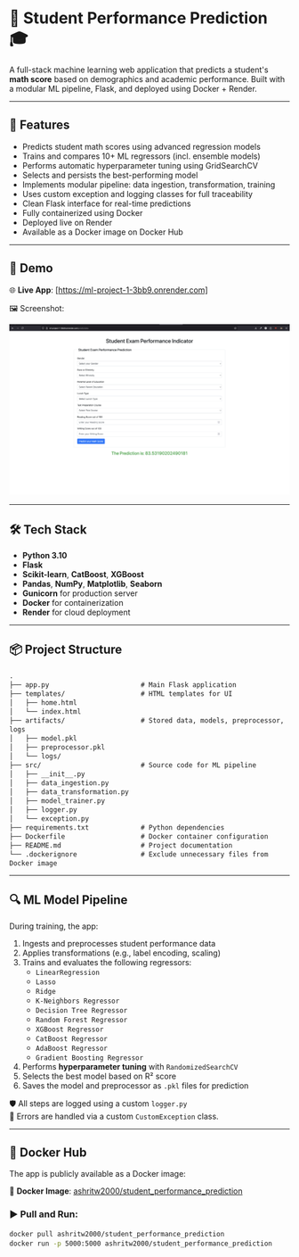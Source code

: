 # 🧠 Student Performance Prediction 🎓

A full-stack machine learning web application that predicts a student's **math score** based on demographics and academic performance. Built with a modular ML pipeline, Flask, and deployed using Docker + Render.

---

## 🚀 Features

- Predicts student math scores using advanced regression models
- Trains and compares 10+ ML regressors (incl. ensemble models)
- Performs automatic hyperparameter tuning using GridSearchCV
- Selects and persists the best-performing model
- Implements modular pipeline: data ingestion, transformation, training
- Uses custom exception and logging classes for full traceability
- Clean Flask interface for real-time predictions
- Fully containerized using Docker
- Deployed live on Render
- Available as a Docker image on Docker Hub

---

## 🧪 Demo

🌐 **Live App**: [https://ml-project-1-3bb9.onrender.com]

🖼️ Screenshot:

![App Screenshot](images/App.png)

---

## 🛠️ Tech Stack

- **Python 3.10**
- **Flask**
- **Scikit-learn**, **CatBoost**, **XGBoost**
- **Pandas**, **NumPy**, **Matplotlib**, **Seaborn**
- **Gunicorn** for production server
- **Docker** for containerization
- **Render** for cloud deployment

---

## 📦 Project Structure

```
.
├── app.py                       # Main Flask application
├── templates/                   # HTML templates for UI
│   ├── home.html
│   └── index.html
├── artifacts/                   # Stored data, models, preprocessor, logs
│   ├── model.pkl
│   ├── preprocessor.pkl
│   └── logs/
├── src/                         # Source code for ML pipeline
│   ├── __init__.py
│   ├── data_ingestion.py
│   ├── data_transformation.py
│   ├── model_trainer.py
│   ├── logger.py
│   └── exception.py
├── requirements.txt             # Python dependencies
├── Dockerfile                   # Docker container configuration
├── README.md                    # Project documentation
└── .dockerignore                # Exclude unnecessary files from Docker image
```

---

## 🔍 ML Model Pipeline

During training, the app:
1. Ingests and preprocesses student performance data
2. Applies transformations (e.g., label encoding, scaling)
3. Trains and evaluates the following regressors:
   - `LinearRegression`
   - `Lasso`
   - `Ridge`
   - `K-Neighbors Regressor`
   - `Decision Tree Regressor`
   - `Random Forest Regressor`
   - `XGBoost Regressor`
   - `CatBoost Regressor`
   - `AdaBoost Regressor`
   - `Gradient Boosting Regressor`
4. Performs **hyperparameter tuning** with `RandomizedSearchCV`
5. Selects the best model based on R² score
6. Saves the model and preprocessor as `.pkl` files for prediction

🛡️ All steps are logged using a custom `logger.py`  
🚨 Errors are handled via a custom `CustomException` class.

---

## 🐳 Docker Hub

The app is publicly available as a Docker image:

🔗 **Docker Image**: [ashritw2000/student_performance_prediction](https://hub.docker.com/r/ashritw2000/student_performance_prediction)

### ▶️ Pull and Run:

```bash
docker pull ashritw2000/student_performance_prediction
docker run -p 5000:5000 ashritw2000/student_performance_prediction
